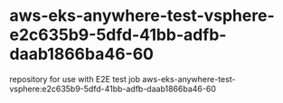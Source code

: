 # aws-eks-anywhere-test-vsphere-e2c635b9-5dfd-41bb-adfb-daab1866ba46-60
repository for use with E2E test job aws-eks-anywhere-test-vsphere:e2c635b9-5dfd-41bb-adfb-daab1866ba46-60
